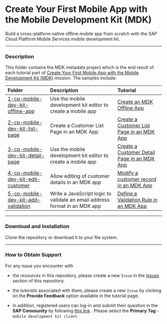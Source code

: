 # Create Your First Mobile App with the Mobile Development Kit (MDK)
Build a cross-platform native offline mobile app from scratch with the SAP Cloud Platform Mobile Services mobile development kit.

***
### Description
This folder contains the MDK metadata project which is the end result of each tutorial part of [Create Your First Mobile App with the Mobile Development Kit (MDK)](https://developers.sap.com/mission.mobile-dev-kit-get-started.html) mission.
The samples include:

|  Folder     | Description   | Tutorial
|  :------------- | :------------- | :-------------
|  [1-cp-mobile-dev-kit-offline-app](/1-Create-Your-First-Mobile-App-with-the-Mobile-Development-Kit/1-cp-mobile-dev-kit-offline-app) | Use the mobile development kit editor to create a mobile app | [Create an MDK Offline App](https://developers.sap.com/tutorials/cp-mobile-dev-kit-offline-app.html)
|  [2-cp-mobile-dev-kit-list-page](/1-Create-Your-First-Mobile-App-with-the-Mobile-Development-Kit/2-cp-mobile-dev-kit-list-page)  |  Create a Customer List Page in an MDK App  | [Create a Customer List Page in an MDK App](https://developers.sap.com/tutorials/cp-mobile-dev-kit-list-page.html)
|  [3-cp-mobile-dev-kit-detail-page](/1-Create-Your-First-Mobile-App-with-the-Mobile-Development-Kit/3-cp-mobile-dev-kit-detail-page)      |     Use the mobile development kit editor to create a mobile app | [Create a Customer Detail Page in an MDK App](https://developers.sap.com/tutorials/cp-mobile-dev-kit-detail-page.html)
|  [4-cp-mobile-dev-kit-edit-customer](/1-Create-Your-First-Mobile-App-with-the-Mobile-Development-Kit/4-cp-mobile-dev-kit-edit-customer) | Allow editing of customer details in an MDK app | [Modify a customer record in an MDK App](https://developers.sap.com/tutorials/cp-mobile-dev-kit-edit-customer.html)
|  [5-cp-mobile-dev-kit-add-validation](/1-Create-Your-First-Mobile-App-with-the-Mobile-Development-Kit/5-cp-mobile-dev-kit-add-validation) | Write a JavaScript logic to validate an email address format in an MDK app | [Define a Validation Rule in an MDK App](https://developers.sap.com/tutorials/cp-mobile-dev-kit-add-validation.html)



***
### Download and Installation

Clone the repository or download it to your file system.

***
### How to Obtain Support
For any issue you encounter with 
* the *resources* in this repository, please create a new `Issue` in the [Issues](https://github.com/SAP/cloud-mdk-tutorial-samples/issues) section of this repository.
* the *tutorials* associated with them, please create a new `Issue` by clicking on the **Provide Feedback** option available in the tutorial page.

* In addition, registered users can log-in and submit their question in the **SAP Community** by following [this link](https://answers.sap.com/questions/ask.html) .
Please select the **Primary Tag** - `mobile development kit client`.
